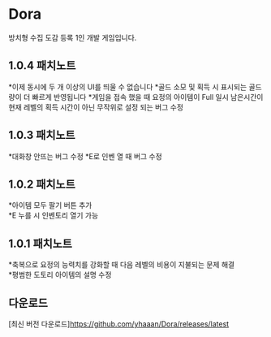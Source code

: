 # Dora
방치형 수집 도감 등록 1인 개발 게임입니다.<br>

## 1.0.4 패치노트
*이제 동시에 두 개 이상의 UI를 띄울 수 없습니다
*골드 소모 및 획득 시 표시되는 골드량이 더 빠르게 반영됩니다
*게임을 접속 했을 때 요정의 아이템이 Full 일시 남은시간이 현재 레벨의 획득 시간이 아닌 무작위로 설정 되는 버그 수정

## 1.0.3 패치노트
*대화창 안뜨는 버그 수정
*E로 인벤 열 때 버그 수정 

## 1.0.2 패치노트
*아이템 모두 팔기 버튼 추가<br>
*E 누를 시 인벤토리 열기 가능
## 1.0.1 패치노트
*축복으로 요정의 능력치를 강화할 때 다음 레벨의 비용이 지불되는 문제 해결<br>
*평범한 도토리 아이템의 설명 수정
## 다운로드
[최신 버전 다운로드]https://github.com/yhaaan/Dora/releases/latest
